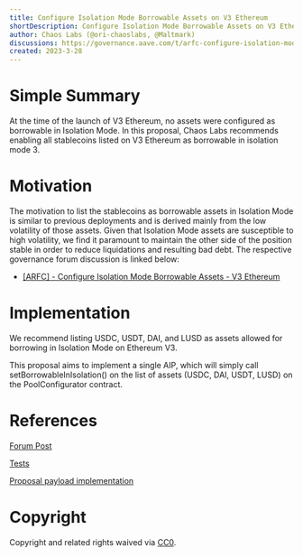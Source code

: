 ```yaml
---
title: Configure Isolation Mode Borrowable Assets on V3 Ethereum
shortDescription: Configure Isolation Mode Borrowable Assets on V3 Ethereum
author: Chaos Labs (@ori-chaoslabs, @Maltmark)
discussions: https://governance.aave.com/t/arfc-configure-isolation-mode-borrowable-assets-v3-ethereum/12420/1
created: 2023-3-28
---
```


# Simple Summary

At the time of the launch of V3 Ethereum, no assets were configured as borrowable in Isolation Mode. In this proposal, Chaos Labs recommends enabling all stablecoins listed on V3 Ethereum as borrowable in isolation mode 3.

# Motivation

The motivation to list the stablecoins as borrowable assets in Isolation Mode is similar to previous deployments and is derived mainly from the low volatility of those assets. Given that Isolation Mode assets are susceptible to high volatility, we find it paramount to maintain the other side of the position stable in order to reduce liquidations and resulting bad debt.
The respective governance forum discussion is linked below:

- [[ARFC] - Configure Isolation Mode Borrowable Assets - V3 Ethereum](https://governance.aave.com/t/arfc-configure-isolation-mode-borrowable-assets-v3-ethereum/12420/1)

# Implementation

We recommend listing USDC, USDT, DAI, and LUSD as assets allowed for borrowing in Isolation Mode on Ethereum V3.

This proposal aims to implement a single AIP, which will simply call setBorrowableInIsolation() on the list of assets (USDC, DAI, USDT, LUSD) on the PoolConfigurator contract.

# References

[Forum Post](https://governance.aave.com/t/arfc-configure-isolation-mode-borrowable-assets-v3-ethereum/12420/1)

[Tests](https://github.com/bgd-labs/aave-proposals/blob/master/src/test/mainnet/AaveV3EthIsoModeMar29Test.t.sol)

[Proposal payload implementation](https://github.com/bgd-labs/aave-proposals/blob/master/src/contracts/mainnet/AaveV3EthIsoModeMar29.sol)

# Copyright

Copyright and related rights waived via [CC0](https://creativecommons.org/publicdomain/zero/1.0/).
